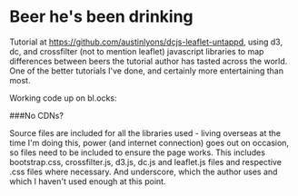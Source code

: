 # Beer he's been drinking
Tutorial at https://github.com/austinlyons/dcjs-leaflet-untappd, using d3, dc, and crossfilter (not to mention leaflet) javascript libraries to map differences between beers the tutorial author has tasted across the world.  One of the better tutorials I've done, and certainly more entertaining than most.   

Working code up on bl.ocks:   

###No CDNs?    

Source files are included for all the libraries used - living overseas at the time I'm doing this, power (and internet connection) goes out on occasion, so files need to be included to ensure the page works.  This includes bootstrap.css, crossfilter.js, d3.js, dc.js and leaflet.js files and respective .css files where necessary.  And underscore, which the author uses and which I haven't used enough at this point.  